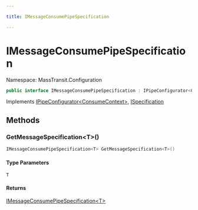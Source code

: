 ```yaml
---

title: IMessageConsumePipeSpecification

---
```


# IMessageConsumePipeSpecification

Namespace: MassTransit.Configuration

```csharp
public interface IMessageConsumePipeSpecification : IPipeConfigurator<ConsumeContext>, ISpecification
```

Implements [IPipeConfigurator\<ConsumeContext\>](../masstransit/ipipeconfigurator-1), [ISpecification](../masstransit/ispecification)

## Methods

### **GetMessageSpecification\<T\>()**

```csharp
IMessageConsumePipeSpecification<T> GetMessageSpecification<T>()
```

#### Type Parameters

`T`<br/>

#### Returns

[IMessageConsumePipeSpecification\<T\>](../masstransit-configuration/imessageconsumepipespecification-1)<br/>
